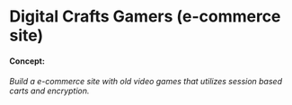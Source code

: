 # Digital Crafts Gamers (e-commerce site)

#### Concept: 
###### Build a e-commerce site with old video games that utilizes session based carts and encryption.
